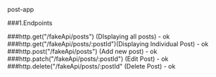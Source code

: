 post-app

###1.Endpoints

###http.get("/fakeApi/posts") (DIsplaying all posts) -  ok 
###http.get("/fakeApi/posts/:postId")(Displaying Individual Post) - ok  
###http.post("/fakeApi/posts") (Add new post) - ok
###http.patch("/fakeApi/posts/:postId") (Edit Post) - ok 
###http.delete("/fakeApi/posts/:postId" (Delete Post) - ok 


